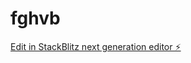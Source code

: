 # fghvb

[Edit in StackBlitz next generation editor ⚡️](https://stackblitz.com/~/github.com/moathssnck/fghvb)